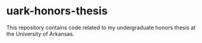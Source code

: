 # uark-honors-thesis

This repository contains code related to my undergraduate honors thesis at the University of Arkansas.
